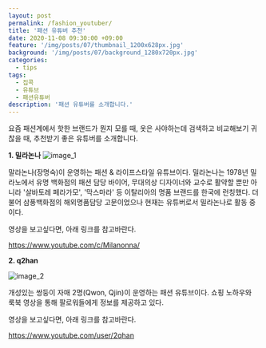 ```yaml
---
layout: post
permalink: /fashion_youtuber/
title: '패션 유튜버 추천'
date: 2020-11-08 09:30:00 +09:00
feature: '/img/posts/07/thumbnail_1200x628px.jpg'
background: '/img/posts/07/background_1280x720px.jpg'
categories:
  - tips
tags:
  - 집콕
  - 유튜브
  - 패션유튜버
description: '패션 유튜버를 소개합니다.'
---
```


요즘 패션계에서 핫한 브랜드가 뭔지 모를 때,
옷은 사야하는데 검색하고 비교해보기 귀찮을 때,
추천받기 좋은 유튜버를 소개합니다.

**1. 밀라논나**
![image_1](https://ibb.co/252sJct)

말라논나(장명숙)이 운영하는 패션 & 라이프스타일 유튜브이다.
밀라논나는 1978년 밀라노에서 유명 백화점의 패션 담당 바이어, 무대의상 디자이너와 교수로 활약할 뿐만 아니라 '살바토레 페라가모', '막스마라' 등 이탈리아의 명품 브랜드를 한국에 런칭했다. 더불어 삼풍백화점의 해외명품담당 고문이었으나 현재는 유튜버로서 밀라논나로 활동 중이다.

영상을 보고싶다면, 아래 링크를 참고바란다.

https://www.youtube.com/c/Milanonna/



**2. q2han**

![image_2](https://ibb.co/qpjr6vm)

개성있는 쌍둥이 자매 2명(Qwon, Qjin)이 운영하는 패션 유튜브이다.
쇼핑 노하우와 룩북 영상을 통해 팔로워들에게 정보를 제공하고 있다.

영상을 보고싶다면, 아래 링크를 참고바란다.

https://www.youtube.com/user/2qhan

